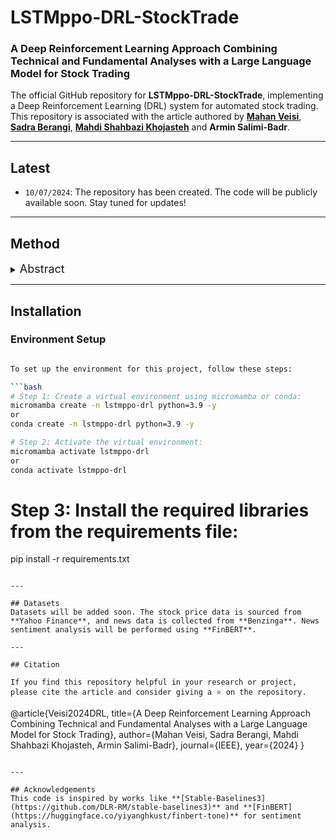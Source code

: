 # LSTMppo-DRL-StockTrade

### **A Deep Reinforcement Learning Approach Combining Technical and Fundamental Analyses with a Large Language Model for Stock Trading**

The official GitHub repository for **LSTMppo-DRL-StockTrade**, implementing a Deep Reinforcement Learning (DRL) system for automated stock trading. This repository is associated with the article authored by **[Mahan Veisi](https://github.com/MahanVeisi8)**, **[Sadra Berangi](https://github.com/sadraberangi)**, **[Mahdi Shahbazi Khojasteh](https://github.com/MehdiShahbazi)** and **Armin Salimi-Badr**.


---

## Latest
- `10/07/2024`: The repository has been created. The code will be publicly available soon. Stay tuned for updates!

---

## Method
<details>
  <summary>
  <font size="+1">Abstract</font>
  </summary>
Stock trading strategies are essential for successful investment, yet developing a profitable approach is challenging due to the dynamic nature of the stock market. This repository introduces a Deep Reinforcement Learning (DRL) framework for automated stock trading that integrates technical and fundamental analyses using a large language model (FinBERT). The experimental results demonstrate superior performance in cumulative return, maximum earning rate, and Sharpe ratio, showing that the proposed model outperforms traditional methods.
</details>

---

## Installation

### Environment Setup

```bash

To set up the environment for this project, follow these steps:

```bash
# Step 1: Create a virtual environment using micromamba or conda:
micromamba create -n lstmppo-drl python=3.9 -y
or
conda create -n lstmppo-drl python=3.9 -y

# Step 2: Activate the virtual environment:
micromamba activate lstmppo-drl
or
conda activate lstmppo-drl
```

# Step 3: Install the required libraries from the requirements file:
pip install -r requirements.txt
```

---

## Datasets
Datasets will be added soon. The stock price data is sourced from **Yahoo Finance**, and news data is collected from **Benzinga**. News sentiment analysis will be performed using **FinBERT**.

---

## Citation

If you find this repository helpful in your research or project, please cite the article and consider giving a ⭐ on the repository.

```
@article{Veisi2024DRL,
  title={A Deep Reinforcement Learning Approach Combining Technical and Fundamental Analyses with a Large Language Model for Stock Trading},
  author={Mahan Veisi, Sadra Berangi, Mahdi Shahbazi Khojasteh, Armin Salimi-Badr},
  journal={IEEE},
  year={2024}
}
```

---

## Acknowledgements
This code is inspired by works like **[Stable-Baselines3](https://github.com/DLR-RM/stable-baselines3)** and **[FinBERT](https://huggingface.co/yiyanghkust/finbert-tone)** for sentiment analysis.
